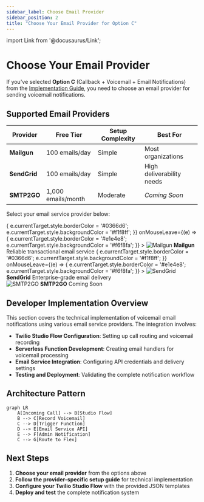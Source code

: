 ```yaml
---
sidebar_label: Choose Email Provider
sidebar_position: 2  
title: "Choose Your Email Provider for Option C"
---
```


import Link from '@docusaurus/Link';

# Choose Your Email Provider

If you've selected **Option C** (Callback + Voicemail + Email Notifications) from the [Implementation Guide](./voicemail-implementation-guide), you need to choose an email provider for sending voicemail notifications.

## Supported Email Providers

| Provider | Free Tier | Setup Complexity | Best For |
|----------|-----------|------------------|----------|
| **Mailgun** | 100 emails/day | Simple | Most organizations |
| **SendGrid** | 100 emails/day | Simple | High deliverability needs |
| **SMTP2GO** | 1,000 emails/month | Moderate | *Coming Soon* |

Select your email service provider below:

<div style={{
  display: 'flex',
  flexWrap: 'wrap',
  gap: '20px',
  justifyContent: 'center',
  margin: '40px 0'
}}>
  <Link
    to="/developers/building/feature-management/channels/voice/voicemail/email-providers/mailgun-setup"
    style={{
      textDecoration: 'none',
      color: 'inherit',
      display: 'flex',
      flexDirection: 'column',
      alignItems: 'center',
      padding: '20px',
      border: '2px solid #e1e4e8',
      borderRadius: '8px',
      backgroundColor: '#f6f8fa',
      transition: 'all 0.3s ease',
      minWidth: '200px',
      maxWidth: '250px'
    }}
    onMouseEnter={(e) => {
      e.currentTarget.style.borderColor = '#0366d6';
      e.currentTarget.style.backgroundColor = '#f1f8ff';
    }}
    onMouseLeave={(e) => {
      e.currentTarget.style.borderColor = '#e1e4e8';
      e.currentTarget.style.backgroundColor = '#f6f8fa';
    }}
  >
    <img 
      src="/img/providers/mailgun-logo.png" 
      alt="Mailgun" 
      style={{
        height: '60px',
        width: 'auto',
        marginBottom: '15px'
      }}
    />
    <strong style={{ fontSize: '16px', marginBottom: '8px' }}>Mailgun</strong>
    <span style={{ fontSize: '14px', color: '#666', textAlign: 'center' }}>
      Reliable transactional email service
    </span>
  </Link>

  <Link
    to="/developers/building/feature-management/channels/voice/voicemail/email-providers/sendgrid-setup"
    style={{
      textDecoration: 'none',
      color: 'inherit',
      display: 'flex',
      flexDirection: 'column',
      alignItems: 'center',
      padding: '20px',
      border: '2px solid #e1e4e8',
      borderRadius: '8px',
      backgroundColor: '#f6f8fa',
      transition: 'all 0.3s ease',
      minWidth: '200px',
      maxWidth: '250px'
    }}
    onMouseEnter={(e) => {
      e.currentTarget.style.borderColor = '#0366d6';
      e.currentTarget.style.backgroundColor = '#f1f8ff';
    }}
    onMouseLeave={(e) => {
      e.currentTarget.style.borderColor = '#e1e4e8';
      e.currentTarget.style.backgroundColor = '#f6f8fa';
    }}
  >
    <img 
      src="/img/providers/sendgrid-logo.png" 
      alt="SendGrid" 
      style={{
        height: '60px',
        width: 'auto',
        marginBottom: '15px'
      }}
    />
    <strong style={{ fontSize: '16px', marginBottom: '8px' }}>SendGrid</strong>
    <span style={{ fontSize: '14px', color: '#666', textAlign: 'center' }}>
      Enterprise-grade email delivery
    </span>
  </Link>

  <div style={{
    display: 'flex',
    flexDirection: 'column',
    alignItems: 'center',
    padding: '20px',
    border: '2px dashed #d1d5da',
    borderRadius: '8px',
    backgroundColor: '#fafbfc',
    minWidth: '200px',
    maxWidth: '250px',
    opacity: '0.6'
  }}>
    <img 
      src="/img/providers/smtp2go-logo.png" 
      alt="SMTP2GO" 
      style={{
        height: '60px',
        width: 'auto',
        marginBottom: '15px'
      }}
    />
    <strong style={{ fontSize: '16px', marginBottom: '8px' }}>SMTP2GO</strong>
    <span style={{ fontSize: '14px', color: '#666', textAlign: 'center' }}>
      Coming Soon
    </span>
  </div>
</div>

## Developer Implementation Overview

This section covers the technical implementation of voicemail email notifications using various email service providers. The integration involves:

- **Twilio Studio Flow Configuration**: Setting up call routing and voicemail recording
- **Serverless Function Development**: Creating email handlers for voicemail processing  
- **Email Service Integration**: Configuring API credentials and delivery settings
- **Testing and Deployment**: Validating the complete notification workflow

## Architecture Pattern

```mermaid
graph LR
    A[Incoming Call] --> B[Studio Flow]
    B --> C[Record Voicemail] 
    C --> D[Trigger Function]
    D --> E[Email Service API]
    E --> F[Admin Notification]
    C --> G[Route to Flex]
```

## Next Steps

1. **Choose your email provider** from the options above
2. **Follow the provider-specific setup guide** for technical implementation
3. **Configure your Twilio Studio Flow** with the provided JSON templates
4. **Deploy and test** the complete notification system